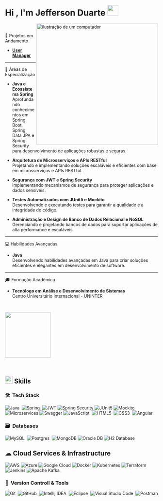 <picture></picture><h1><b>Hi , I'm Jefferson Duarte </b><img src="https://media.giphy.com/media/hvRJCLFzcasrR4ia7z/giphy.gif" width="35"></h1>

<img src="https://raw.githubusercontent.com/MicaelliMedeiros/micaellimedeiros/master/image/computer-illustration.png" alt="ilustração de um computador" min-width="400px" max-width="400px" width="400px" align="right">

<br>


🔭 Projetos em Andamento

- **[User Manager](https://github.com/Jefferson-Duartte/user-manager-with-jsp)**

---

🌱 Áreas de Especialização

- **Java e Ecossistema Spring**  
  Aprofundando conhecimentos em Spring Boot, Spring Data JPA e Spring Security para desenvolvimento de aplicações robustas e seguras.

- **Arquitetura de Microsserviços e APIs RESTful**  
  Projetando e implementando soluções escaláveis e eficientes com base em microsserviços e APIs RESTful.

- **Segurança com JWT e Spring Security**  
  Implementando mecanismos de segurança para proteger aplicações e dados sensíveis.

- **Testes Automatizados com JUnit5 e Mockito**  
  Desenvolvendo e executando testes para garantir a qualidade e a integridade do código.

- **Administração e Design de Banco de Dados Relacional e NoSQL**  
  Gerenciando e projetando bancos de dados para suportar aplicações de alta performance e escaláveis.

---

 💻 Habilidades Avançadas

- **Java**  
  Desenvolvendo habilidades avançadas em Java para criar soluções eficientes e elegantes em desenvolvimento de software.

---

 🎓 Formação Acadêmica

- **Tecnólogo em Análise e Desenvolvimento de Sistemas**  
  Centro Universitário Internacional - UNINTER


<br>
<p align="left">
  <a padding="150px 20px" href="https://github.com/Jefferson-Duartte">
    <img  height="150em" src="https://github-readme-stats-eight-theta.vercel.app/api/top-langs/?username=Jefferson-Duartte&layout=compact&langs_count=8&theme=algolia"/>
  </a>
</p>

<br>

## <img src="https://media2.giphy.com/media/QssGEmpkyEOhBCb7e1/giphy.gif?cid=ecf05e47a0n3gi1bfqntqmob8g9aid1oyj2wr3ds3mg700bl&rid=giphy.gif" width ="25"><b> Skills</b>

<p align="center">

### 🛠 &nbsp;Tech Stack

![Java](https://img.shields.io/badge/java-%23ED8B00.svg?style=for-the-badge&logo=java&logoColor=white)&nbsp;
![Spring](https://img.shields.io/badge/spring-%236DB33F.svg?style=for-the-badge&logo=spring&logoColor=white)&nbsp;
![JWT](https://img.shields.io/badge/JWT-black.svg?style=for-the-badge&logo=JSON%20web%20tokens)
![Spring Security](https://img.shields.io/badge/Spring%20Security-%236DB33F.svg?style=for-the-badge&logo=spring-security&logoColor=white)
![JUnit5](https://img.shields.io/badge/JUnit5-25A162.svg?style=for-the-badge&logo=junit5&logoColor=white)
![Mockito](https://img.shields.io/badge/Mockito-1A476F.svg?style=for-the-badge&logo=Mockito&logoColor=white)
![Microservices](https://img.shields.io/badge/Microservices-%230071C5.svg?style=for-the-badge&logo=apache-kafka&logoColor=white)
![Swagger](https://img.shields.io/badge/Swagger-%234AAB5A.svg?style=for-the-badge&logo=swagger&logoColor=white)
![JavaScript](https://img.shields.io/badge/javascript-%23323330.svg?style=for-the-badge&logo=javascript&logoColor=%23F7DF1E)&nbsp;
![HTML5](https://img.shields.io/badge/html5-%23E34F26.svg?style=for-the-badge&logo=html5&logoColor=white)&nbsp;
![CSS3](https://img.shields.io/badge/css3-%231572B6.svg?style=for-the-badge&logo=css3&logoColor=white)&nbsp;
![Angular](https://img.shields.io/badge/Angular-%23DD0031.svg?style=for-the-badge&logo=angular&logoColor=white)


### 🗃 &nbsp;Databases

![MySQL](https://img.shields.io/badge/mysql-%234479A1?style=for-the-badge&logo=mysql&logoColor=white&color=%234479A1)&nbsp;
![Postgres](https://img.shields.io/badge/postgres-%23316192.svg?style=for-the-badge&logo=postgresql&logoColor=white)&nbsp;
![MongoDB](https://img.shields.io/badge/MongoDB-%2347A248.svg?style=for-the-badge&logo=mongodb&logoColor=white)
![Oracle DB](https://img.shields.io/badge/Oracle-%23FF0000.svg?style=for-the-badge&logo=oracle&logoColor=white)
![H2 Database](https://img.shields.io/badge/H2-%23F5A300.svg?style=for-the-badge&logo=h2&logoColor=white)


## ☁ Cloud Services & Infrastructure

  ![AWS](https://img.shields.io/badge/AWS-%23FF9900.svg?style=for-the-badge&logo=amazonaws&logoColor=white)
  ![Azure](https://img.shields.io/badge/Azure-%230078D4.svg?style=for-the-badge&logo=microsoftazure&logoColor=white)
  ![Google Cloud](https://img.shields.io/badge/Google%20Cloud-%234285F4.svg?style=for-the-badge&logo=google-cloud&logoColor=white)
  ![Docker](https://img.shields.io/badge/docker-%230db7ed.svg?style=for-the-badge&logo=docker&logoColor=white)
  ![Kubernetes](https://img.shields.io/badge/kubernetes-%23326ce5.svg?style=for-the-badge&logo=kubernetes&logoColor=white)
  ![Terraform](https://img.shields.io/badge/Terraform-%237B42BC.svg?style=for-the-badge&logo=terraform&logoColor=white)
  ![Jenkins](https://img.shields.io/badge/Jenkins-%232C6B7C.svg?style=for-the-badge&logo=jenkins&logoColor=white)
  ![Apache Kafka](https://img.shields.io/badge/Apache%20Kafka-%23000000.svg?style=for-the-badge&logo=apache-kafka&logoColor=white)


### 🧰 &nbsp;Version Controll & Tools

![Git](https://img.shields.io/badge/git-%23F05033.svg?style=for-the-badge&logo=git&logoColor=white)&nbsp;
![GitHub](https://img.shields.io/badge/github-%23121011.svg?style=for-the-badge&logo=github&logoColor=white)&nbsp;
![Intellij IDEA](https://img.shields.io/badge/intellij%20idea-black?style=for-the-badge&logo=intellijidea&logoColor=white&color=%23000000)&nbsp;
![Eclipse](https://img.shields.io/badge/Eclipse-FE7A16.svg?style=for-the-badge&logo=Eclipse&logoColor=white)&nbsp;
![Visual Studio Code](https://img.shields.io/badge/Visual%20Studio%20Code-0078d7.svg?style=for-the-badge&logo=visual-studio-code&logoColor=white)&nbsp;
![Postman](https://img.shields.io/badge/Postman-FF6C37?style=for-the-badge&logo=postman&logoColor=white)&nbsp;


